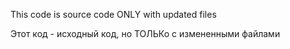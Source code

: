 This code is source code ONLY with updated files

Этот код - исходный код, но ТОЛЬКо с измененными файлами
